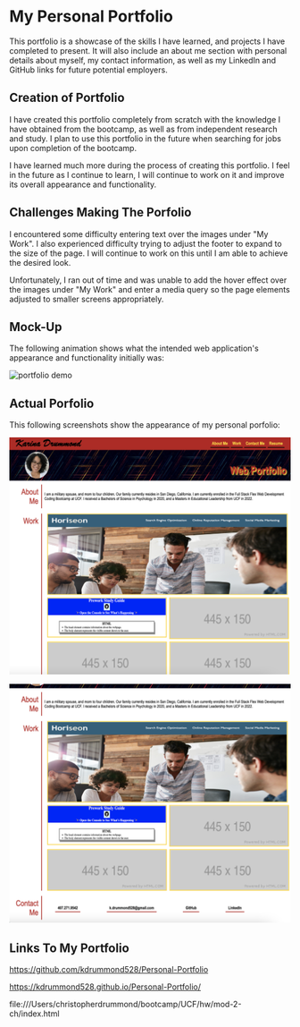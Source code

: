# My Personal Portfolio
This portfolio is a showcase of the skills I have learned, and projects I have completed to present. It will also include an about me section with personal details about myself, my contact information, as well as my LinkedIn and GitHub links for future potential employers.

## Creation of Portfolio
I have created this portfolio completely from scratch with the knowledge I have obtained from the bootcamp, as well as from independent research and study. I plan to use this portfolio in the future when searching for jobs upon completion of the bootcamp.

I have learned much more during the process of creating this portfolio. I feel in the future as I continue to learn, I will continue to work on it and improve its overall appearance and functionality.

## Challenges Making The Porfolio
I encountered some difficulty entering text over the images under "My Work". I also experienced difficulty trying to adjust the footer to expand to the size of the page. I will continue to work on this until I am able to achieve the desired look.

Unfortunately, I ran out of time and was unable to add the hover effect over the images under "My Work" and enter a media query so the page elements adjusted to smaller screens appropriately.

## Mock-Up
The following animation shows what the intended web application's appearance and functionality initially was:

![portfolio demo](./assets/02-advanced-css-homework-demo.gif)

## Actual Porfolio
This following screenshots show the appearance of my personal porfolio:

![portfolio](./assets/portfolio-screenshot1.png)
    
![portfolio](./assets/portfolio-screenshot2.png)

## Links To My Portfolio

https://github.com/kdrummond528/Personal-Portfolio
 
https://kdrummond528.github.io/Personal-Portfolio/

file:///Users/christopherdrummond/bootcamp/UCF/hw/mod-2-ch/index.html